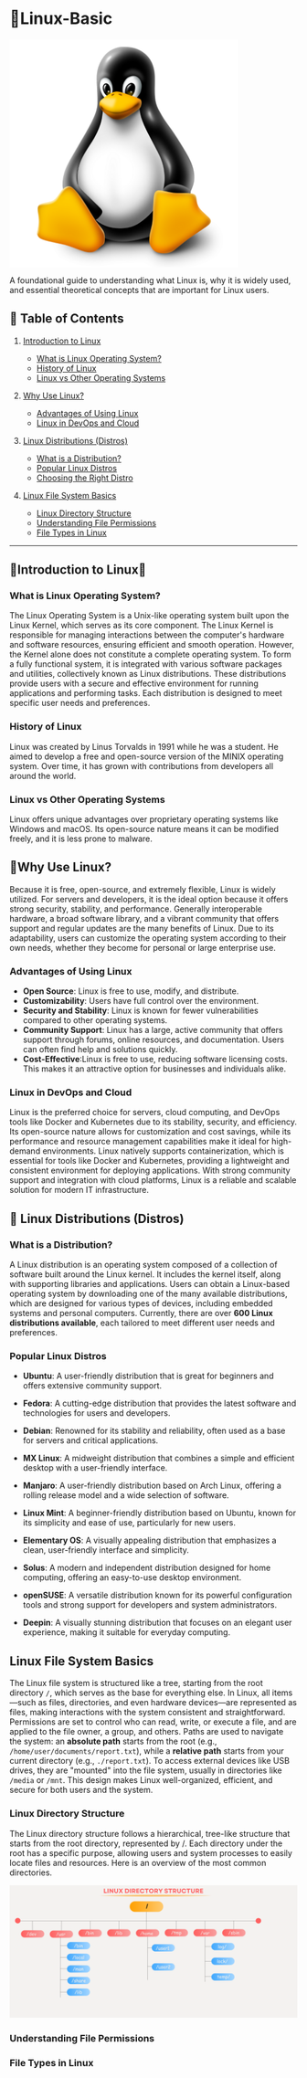 # 📖Linux-Basic

<img align = "center" alt = "Linux" hight="400" width="400" src = "https://github.com/anik-devops11/Linux/blob/main/images/Linux%20Logo.png"> </br>


A foundational guide to understanding what Linux is, why it is widely used, and essential theoretical concepts that are important for Linux users.

## 📝 Table of Contents

1. [Introduction to Linux](#introduction-to-linux)
   - [What is Linux Operating System?](#what-is-linux-operating-system)
   - [History of Linux](#history-of-linux)
   - [Linux vs Other Operating Systems](#linux-vs-other-operating-systems)
   
2. [Why Use Linux?](#why-use-linux)
   - [Advantages of Using Linux](#advantages-of-using-linux)
   - [Linux in DevOps and Cloud](#Linux-in-DevOps-and-Cloud)

3. [Linux Distributions (Distros)](#linux-distributions-distros)
   - [What is a Distribution?](#what-is-a-distribution)
   - [Popular Linux Distros](#popular-linux-distros)
   - [Choosing the Right Distro](#choosing-the-right-distro)

4. [Linux File System Basics](#Linux-File-System-Basics)
   - [Linux Directory Structure](#Linux-Directory-Structure)
   - [Understanding File Permissions](#Understanding-File-Permissions)
   - [File Types in Linux](#File-Types-in-Linux)
---

## 🐧Introduction to Linux🐧

### What is Linux Operating System?

The Linux Operating System is a Unix-like operating system built upon the Linux Kernel, which serves as its core component. The Linux Kernel is responsible for managing interactions between the computer's hardware and software resources, ensuring efficient and smooth operation. However, the Kernel alone does not constitute a complete operating system. To form a fully functional system, it is integrated with various software packages and utilities, collectively known as Linux distributions. These distributions provide users with a secure and effective environment for running applications and performing tasks. Each distribution is designed to meet specific user needs and preferences.

### History of Linux
Linux was created by Linus Torvalds in 1991 while he was a student. He aimed to develop a free and open-source version of the MINIX operating system. Over time, it has grown with contributions from developers all around the world.

### Linux vs Other Operating Systems
Linux offers unique advantages over proprietary operating systems like Windows and macOS. Its open-source nature means it can be modified freely, and it is less prone to malware.

## 👀Why Use Linux?

Because it is free, open-source, and extremely flexible, Linux is widely utilized. For servers and developers, it is the ideal option because it offers strong security, stability, and performance. Generally interoperable hardware, a broad software library, and a vibrant community that offers support and regular updates are the many benefits of Linux. Due to its adaptability, users can customize the operating system according to their own needs, whether they become for personal or large enterprise use.

### Advantages of Using Linux

- **Open Source**: Linux is free to use, modify, and distribute.
- **Customizability**: Users have full control over the environment.
- **Security and Stability**: Linux is known for fewer vulnerabilities compared to other operating systems.
- **Community Support**: Linux has a large, active community that offers support through forums, online resources, and documentation. Users can often find help and solutions quickly.
- **Cost-Effective**:Linux is free to use, reducing software licensing costs. This makes it an attractive option for businesses and individuals alike.

### Linux in DevOps and Cloud

Linux is the preferred choice for servers, cloud computing, and DevOps tools like Docker and Kubernetes due to its stability, security, and efficiency. Its open-source nature allows for customization and cost savings, while its performance and resource management capabilities make it ideal for high-demand environments. Linux natively supports containerization, which is essential for tools like Docker and Kubernetes, providing a lightweight and consistent environment for deploying applications. With strong community support and integration with cloud platforms, Linux is a reliable and scalable solution for modern IT infrastructure.

## 🔎 Linux Distributions (Distros)

### What is a Distribution?
A Linux distribution is an operating system composed of a collection of software built around the Linux kernel. It includes the kernel itself, along with supporting libraries and applications. Users can obtain a Linux-based operating system by downloading one of the many available distributions, which are designed for various types of devices, including embedded systems and personal computers. Currently, there are over **600 Linux distributions available**, each tailored to meet different user needs and preferences.

### Popular Linux Distros

- **Ubuntu**: A user-friendly distribution that is great for beginners and offers extensive community support.

- **Fedora**: A cutting-edge distribution that provides the latest software and technologies for users and developers.

- **Debian**: Renowned for its stability and reliability, often used as a base for servers and critical applications.

- **MX Linux**: A midweight distribution that combines a simple and efficient desktop with a user-friendly interface.

- **Manjaro**: A user-friendly distribution based on Arch Linux, offering a rolling release model and a wide selection of software.

- **Linux Mint**: A beginner-friendly distribution based on Ubuntu, known for its simplicity and ease of use, particularly for new users.

- **Elementary OS**: A visually appealing distribution that emphasizes a clean, user-friendly interface and simplicity.

- **Solus**: A modern and independent distribution designed for home computing, offering an easy-to-use desktop environment.

- **openSUSE**: A versatile distribution known for its powerful configuration tools and strong support for developers and system administrators.

- **Deepin**: A visually stunning distribution that focuses on an elegant user experience, making it suitable for everyday computing.

## Linux File System Basics

The Linux file system is structured like a tree, starting from the root directory `/`, which serves as the base for everything else. In Linux, all items—such as files, directories, and even hardware devices—are represented as files, making interactions with the system consistent and straightforward. Permissions are set to control who can read, write, or execute a file, and are applied to the file owner, a group, and others. Paths are used to navigate the system: an **absolute path** starts from the root (e.g., `/home/user/documents/report.txt`), while a **relative path** starts from your current directory (e.g., `./report.txt`). To access external devices like USB drives, they are "mounted" into the file system, usually in directories like `/media` or `/mnt`. This design makes Linux well-organized, efficient, and secure for both users and the system.

### Linux Directory Structure

The Linux directory structure follows a hierarchical, tree-like structure that starts from the root directory, represented by /. Each directory under the root has a specific purpose, allowing users and system processes to easily locate files and resources. Here is an overview of the most common directories.
<br>

![logo](https://github.com/anik-devops11/Linux/blob/main/images/Linux%20Directory%20Structure.png)

### Understanding File Permissions

### File Types in Linux